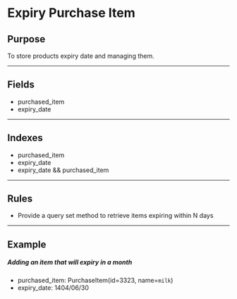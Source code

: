 # Expiry Purchase Item

## Purpose

To store products expiry date and managing them.

---

## Fields

- purchased_item
- expiry_date

---

## Indexes

- purchased_item
- expiry_date
- expiry_date && purchased_item

---

## Rules

- Provide a query set method to retrieve items expiring within N days

---

## Example

##### Adding an item that will expiry in a month

- purchased_item: PurchaseItem(id=3323, name=`milk`)
- expiry_date: 1404/06/30
